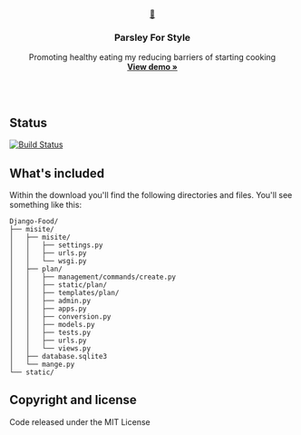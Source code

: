 <p align="center">
  <a href="http://food-dev.us-east-2.elasticbeanstalk.com/">
    🌿
  </a>

  <h3 align="center">Parsley For Style</h3>

  <p align="center">
    Promoting healthy eating my reducing barriers of starting cooking
    <br>
    <a href="https://glacial-basin-81612.herokuapp.com/"><strong>View demo &raquo;</strong></a>
    <br>
    <br>
  </p>
</p>
<br>

## Status

[![Build Status](https://img.shields.io/travis/twbs/bootstrap/v4-dev.svg)](https://travis-ci.org/twbs/bootstrap)

## What's included

Within the download you'll find the following directories and files. You'll see something like this:

```
Django-Food/
├── misite/
│   ├── misite/
│   │   ├── settings.py
│   │   ├── urls.py
│   │   └── wsgi.py
│   ├── plan/
│   │   ├── management/commands/create.py
│   │   ├── static/plan/
│   │   ├── templates/plan/
│   │   ├── admin.py
│   │   ├── apps.py
│   │   ├── conversion.py
│   │   ├── models.py
│   │   ├── tests.py
│   │   ├── urls.py
│   │   └── views.py
│   ├── database.sqlite3
│   └── mange.py
└── static/
```


## Copyright and license

Code released under the MIT License
